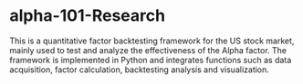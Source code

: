 # alpha-101-Research
This is a quantitative factor backtesting framework for the US stock market, mainly used to test and analyze the effectiveness of the Alpha factor. The framework is implemented in Python and integrates functions such as data acquisition, factor calculation, backtesting analysis and visualization.
